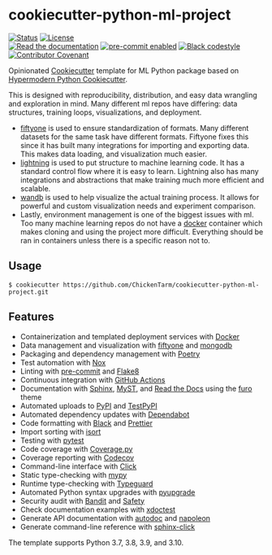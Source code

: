 # cookiecutter-python-ml-project

<!-- badges-begin -->

[![Status][status badge]][status badge]
[![License][license badge]][license]<br>
[![Read the documentation][readthedocs badge]][readthedocs page]
[![pre-commit enabled][pre-commit badge]][pre-commit project]
[![Black codestyle][black badge]][black project]
[![Contributor Covenant][contributor covenant badge]][code of conduct]

[black badge]: https://img.shields.io/badge/code%20style-black-000000.svg
[black project]: https://github.com/psf/black
[calver badge]: https://img.shields.io/badge/calver-YYYY.MM.DD-22bfda.svg
[code of conduct]: https://github.com/ChickenTarm/my-ml-python-cookiecutter/blob/main/CODE_OF_CONDUCT.md
[contributor covenant badge]: https://img.shields.io/badge/Contributor%20Covenant-2.1-4baaaa.svg
[github actions badge]: https://github.com/ChickenTarm/my-ml-python-cookiecutter/workflows/Tests/badge.svg
[github page]: https://github.com/ChickenTarm/my-ml-python-cookiecutter
[license badge]: https://img.shields.io/github/license/ChickenTarm/my-ml-python-cookiecutter
[license]: https://opensource.org/licenses/MIT
[pre-commit badge]: https://img.shields.io/badge/pre--commit-enabled-brightgreen?logo=pre-commit&logoColor=white
[pre-commit project]: https://pre-commit.com/
[readthedocs badge]: https://img.shields.io/readthedocs/cookiecutter-hypermodern-python/latest.svg?label=Read%20the%20Docs
[readthedocs page]: https://cookiecutter-hypermodern-python.readthedocs.io/
[status badge]: https://badgen.net/badge/status/alpha/d8624d

<!-- badges-end -->

Opinionated [Cookiecutter] template for ML Python package based on [Hypermodern Python Cookiecutter].

This is designed with reproducibility, distribution, and easy data wrangling and exploration in mind. Many different ml repos have differing: data structures, training loops, visualizations, and deployment.

 - [fiftyone] is used to ensure standardization of formats. Many different datasets for the same task have different formats. Fiftyone fixes this since it has built many integrations for importing and exporting data. This makes data loading, and visualization much easier.
 - [lightning] is used to put structure to machine learning code. It has a standard control flow where it is easy to learn. Lightning also has many integrations and abstractions that make training much more efficient and scalable.
 - [wandb] is used to help visualize the actual training process. It allows for powerful and custom visualization needs and experiment comparison.
 - Lastly, environment management is one of the biggest issues with ml. Too many machine learning repos do not have a [docker] container which makes cloning and using the project more difficult. Everything should be ran in containers unless there is a specific reason not to.


[cookiecutter]: https://github.com/audreyr/cookiecutter
[hypermodern python cookiecutter]: https://github.com/cjolowicz/cookiecutter-hypermodern-python

## Usage

```console
$ cookiecutter https://github.com/ChickenTarm/cookiecutter-python-ml-project.git
```

## Features

<!-- features-begin -->

- Containerization and templated deployment services with [Docker]
- Data management and visualization with [fiftyone] and [mongodb]
- Packaging and dependency management with [Poetry]
- Test automation with [Nox]
- Linting with [pre-commit] and [Flake8]
- Continuous integration with [GitHub Actions]
- Documentation with [Sphinx], [MyST], and [Read the Docs] using the [furo] theme
- Automated uploads to [PyPI] and [TestPyPI]
- Automated dependency updates with [Dependabot]
- Code formatting with [Black] and [Prettier]
- Import sorting with [isort]
- Testing with [pytest]
- Code coverage with [Coverage.py]
- Coverage reporting with [Codecov]
- Command-line interface with [Click]
- Static type-checking with [mypy]
- Runtime type-checking with [Typeguard]
- Automated Python syntax upgrades with [pyupgrade]
- Security audit with [Bandit] and [Safety]
- Check documentation examples with [xdoctest]
- Generate API documentation with [autodoc] and [napoleon]
- Generate command-line reference with [sphinx-click]

The template supports Python 3.7, 3.8, 3.9, and 3.10.


[autodoc]: https://www.sphinx-doc.org/en/master/usage/extensions/autodoc.html
[bandit]: https://github.com/PyCQA/bandit
[black]: https://github.com/psf/black
[click]: https://click.palletsprojects.com/
[codecov]: https://codecov.io/
[coverage.py]: https://coverage.readthedocs.io/
[dependabot]: https://dependabot.com/
[docker]: https://www.docker.com
[fiftyone]: https://github.com/voxel51/fiftyone
[flake8]: http://flake8.pycqa.org
[furo]: https://pradyunsg.me/furo/
[github actions]: https://github.com/features/actions
[github labeler]: https://github.com/marketplace/actions/github-labeler
[isort]: https://pycqa.github.io/isort/
[lightning]: https://www.pytorchlightning.ai
[mongodb]: https://github.com/mongodb/mongo
[mypy]: http://mypy-lang.org/
[myst]: https://myst-parser.readthedocs.io/
[napoleon]: https://www.sphinx-doc.org/en/master/usage/extensions/napoleon.html
[nox]: https://nox.thea.codes/
[poetry]: https://python-poetry.org/
[pre-commit]: https://pre-commit.com/
[prettier]: https://prettier.io/
[pypi]: https://pypi.org/
[pytest]: https://docs.pytest.org/en/latest/
[pyupgrade]: https://github.com/asottile/pyupgrade
[read the docs]: https://readthedocs.org/
[release drafter]: https://github.com/release-drafter/release-drafter
[safety]: https://github.com/pyupio/safety
[sphinx]: http://www.sphinx-doc.org/
[sphinx-click]: https://sphinx-click.readthedocs.io/
[testpypi]: https://test.pypi.org/
[typeguard]: https://github.com/agronholm/typeguard
[wandb]: https://wandb.ai/site
[xdoctest]: https://github.com/Erotemic/xdoctest

<!-- features-end -->
